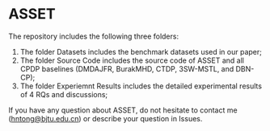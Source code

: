 # ASSET
The repository includes the following three folders:
1. The folder Datasets includes the benchmark datasets used in our paper;
2. The folder Source Code includes the source code of ASSET and all CPDP baselines (DMDAJFR, BurakMHD, CTDP, 3SW-MSTL, and DBN-CP);
3. The folder Experiemnt Results includes the detailed experimental results of 4 RQs and discussions;

If you have any question about ASSET, do not hesitate to contact me (hntong@bjtu.edu.cn) or describe your question in Issues.
